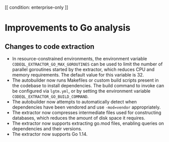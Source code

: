 [[ condition: enterprise-only ]]

# Improvements to Go analysis

## Changes to code extraction

* In resource-constrained environments, the environment variable `CODEQL_EXTRACTOR_GO_MAX_GOROUTINES` can be used to limit the
  number of parallel goroutines started by the extractor, which reduces CPU and memory requirements. The default value for this
  variable is 32.
* The autobuilder now runs Makefiles or custom build scripts present in the codebase to install dependencies. The build command
  to invoke can be configured via `lgtm.yml`, or by setting the environment variable `CODEQL_EXTRACTOR_GO_BUILD_COMMAND`.
* The autobuilder now attempts to automatically detect when dependencies have been vendored and use `-mod=vendor` appropriately.
* The extractor now compresses intermediate files used for constructing databases, which reduces the amount of disk space it requires.
* The extractor now supports extracting go.mod files, enabling queries on dependencies and their versions.
* The extractor now supports Go 1.14.
